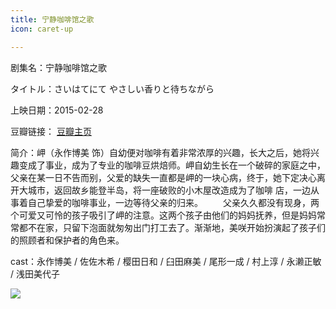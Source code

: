 ```yaml
---
title: 宁静咖啡馆之歌
icon: caret-up

---
```


剧集名：宁静咖啡馆之歌

タイトル：さいはてにて やさしい香りと待ちながら

上映日期：2015-02-28

豆瓣链接： [豆瓣主页](https://movie.douban.com/subject/25731805/)

简介：岬（永作博美 饰）自幼便对咖啡有着非常浓厚的兴趣，长大之后，她将兴趣变成了事业，成为了专业的咖啡豆烘焙师。岬自幼生长在一个破碎的家庭之中，父亲在某一日不告而别，父爱的缺失一直都是岬的一块心病，终于，她下定决心离开大城市，返回故乡能登半岛，将一座破败的小木屋改造成为了咖啡 店，一边从事着自己挚爱的咖啡事业，一边等待父亲的归来。
　　父亲久久都没有现身，两个可爱又可怜的孩子吸引了岬的注意。这两个孩子由他们的妈妈抚养，但是妈妈常常都不在家，只留下泡面就匆匆出门打工去了。渐渐地，美咲开始扮演起了孩子们的照顾者和保护者的角色来。

cast：永作博美 / 佐佐木希 / 樱田日和 / 臼田麻美 / 尾形一成 / 村上淳 / 永濑正敏 / 浅田美代子

![](https://listpic.tsgsanjiao.com/movie/2015/2015njkfzg.jpg)